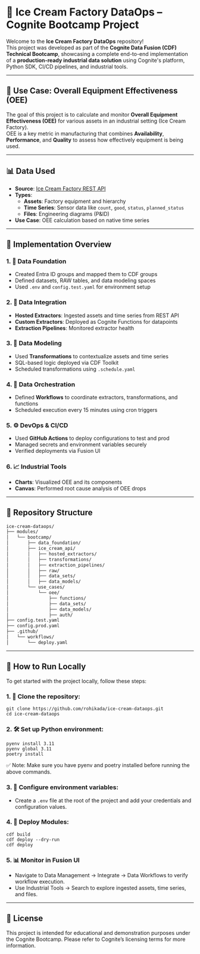 # 🍦 Ice Cream Factory DataOps – Cognite Bootcamp Project

Welcome to the **Ice Cream Factory DataOps** repository!  
This project was developed as part of the **Cognite Data Fusion (CDF) Technical Bootcamp**, showcasing a complete end-to-end implementation of a **production-ready industrial data solution** using Cognite's platform, Python SDK, CI/CD pipelines, and industrial tools.

---

## 🎯 Use Case: Overall Equipment Effectiveness (OEE)

The goal of this project is to calculate and monitor **Overall Equipment Effectiveness (OEE)** for various assets in an industrial setting (Ice Cream Factory).  
OEE is a key metric in manufacturing that combines **Availability**, **Performance**, and **Quality** to assess how effectively equipment is being used.

---

## 📊 Data Used

- **Source**: [Ice Cream Factory REST API](https://ice-cream-factory.inso-internal.cognite.ai/docs#/)
- **Types**:
  - **Assets**: Factory equipment and hierarchy
  - **Time Series**: Sensor data like `count`, `good`, `status`, `planned_status`
  - **Files**: Engineering diagrams (P&ID)
- **Use Case**: OEE calculation based on native time series
---

## 🧰 Implementation Overview

### 1. 🔐 **Data Foundation**
- Created Entra ID groups and mapped them to CDF groups
- Defined datasets, RAW tables, and data modeling spaces
- Used `.env` and `config.test.yaml` for environment setup

### 2. 🔄 **Data Integration**
- **Hosted Extractors**: Ingested assets and time series from REST API
- **Custom Extractors**: Deployed as Cognite Functions for datapoints
- **Extraction Pipelines**: Monitored extractor health

### 3. 🧬 **Data Modeling**
- Used **Transformations** to contextualize assets and time series
- SQL-based logic deployed via CDF Toolkit
- Scheduled transformations using `.schedule.yaml`

### 4. 🔁 **Data Orchestration**
- Defined **Workflows** to coordinate extractors, transformations, and functions
- Scheduled execution every 15 minutes using cron triggers

### 5. ⚙️ **DevOps & CI/CD**
- Used **GitHub Actions** to deploy configurations to test and prod
- Managed secrets and environment variables securely
- Verified deployments via Fusion UI

### 6. 📈 **Industrial Tools**
- **Charts**: Visualized OEE and its components
- **Canvas**: Performed root cause analysis of OEE drops
---

## 📁 Repository Structure

```bash
ice-cream-dataops/
├── modules/
│   └── bootcamp/
│       ├── data_foundation/
│       ├── ice_cream_api/
│       │   ├── hosted_extractors/
│       │   ├── transformations/
│       │   ├── extraction_pipelines/
│       │   ├── raw/
│       │   ├── data_sets/
│       │   ├── data_models/
│       └── use_cases/
│           └── oee/
│               ├── functions/
│               ├── data_sets/
│               ├── data_models/
│               ├── auth/
├── config.test.yaml
├── config.prod.yaml
├── .github/
│   └── workflows/
│       └── deploy.yaml
```
---

## 🚀 How to Run Locally
To get started with the project locally, follow these steps:

### 1. 🔧 Clone the repository:
```
git clone https://github.com/rohikada/ice-cream-dataops.git
cd ice-cream-dataops
```

### 2. 🛠️ Set up Python environment:
```
pyenv install 3.11
pyenv global 3.11
poetry install
```

✅ Note: Make sure you have pyenv and poetry installed before running the above commands.

### 3. 🔐 Configure environment variables:
- Create a ```.env``` file at the root of the project and add your credentials and configuration values.

### 4. 🚀 Deploy Modules:
```
cdf build
cdf deploy --dry-run
cdf deploy
```

### 5. 📊 Monitor in Fusion UI
- Navigate to Data Management → Integrate → Data Workflows to verify workflow execution.
- Use Industrial Tools → Search to explore ingested assets, time series, and files.
---

## 📄 License
This project is intended for educational and demonstration purposes under the Cognite Bootcamp.
Please refer to Cognite’s licensing terms for more information.
